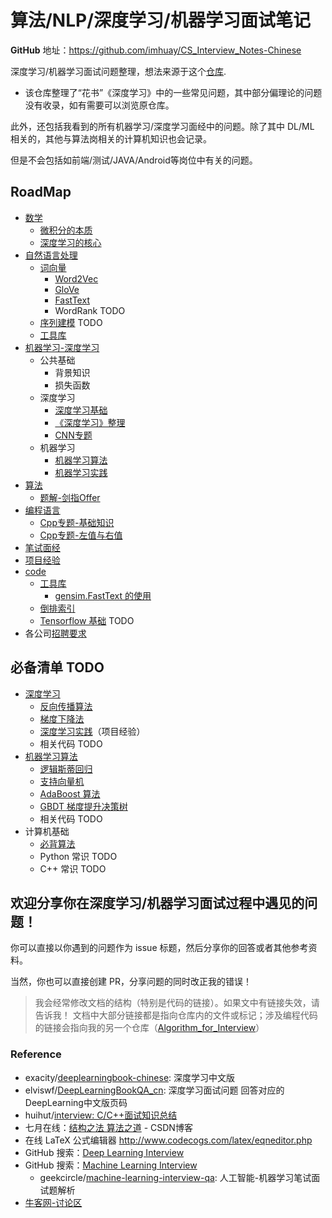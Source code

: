 算法/NLP/深度学习/机器学习面试笔记
===
**GitHub** 地址：https://github.com/imhuay/CS_Interview_Notes-Chinese

深度学习/机器学习面试问题整理，想法来源于这个[仓库](https://github.com/elviswf/DeepLearningBookQA_cn).
- 该仓库整理了“花书”《深度学习》中的一些常见问题，其中部分偏理论的问题没有收录，如有需要可以浏览原仓库。

此外，还包括我看到的所有机器学习/深度学习面经中的问题。除了其中 DL/ML 相关的，其他与算法岗相关的计算机知识也会记录。

但是不会包括如前端/测试/JAVA/Android等岗位中有关的问题。

## RoadMap
- [数学](./数学)
  - [微积分的本质](./数学/微积分的本质.md)
  - [深度学习的核心](./数学/深度学习的核心.md)
- [自然语言处理](./自然语言处理)
  - [词向量](./自然语言处理/专题-词向量.md)
    - [Word2Vec](./自然语言处理/专题-词向量.md#word2vec)
    - [GloVe](./自然语言处理/专题-词向量.md#glove)
    - [FastText](./自然语言处理/专题-词向量.md#fasttext)
    - WordRank TODO
  - [序列建模](./自然语言处理/专题-序列建模.md) TODO
  - [工具库](./自然语言处理/专题-工具库.md)
- [机器学习-深度学习](./机器学习-深度学习)
  - 公共基础
    - 背景知识
    - 损失函数
  - 深度学习
    - [深度学习基础](./机器学习-深度学习/DL专题-深度学习基础.md)
    - [《深度学习》整理](./机器学习-深度学习/DL专题-《深度学习》整理.md)
    - [CNN专题](./机器学习-深度学习/DL专题-CNN.md)
  - 机器学习
    - [机器学习算法](./机器学习-深度学习/ML专题-机器学习算法.md)
    - [机器学习实践](./机器学习-深度学习/ML专题-机器学习实践.md)
- [算法](./算法)
  - [题解-剑指Offer](./算法/题解-剑指Offer.md)
- [编程语言](./编程语言)
  - [Cpp专题-基础知识](./编程语言/Cpp专题-基础知识.md)
  - [Cpp专题-左值与右值](./编程语言/Cpp专题-左值与右值.md)
- [笔试面经](./笔试面经)
- [项目经验](./项目经验)
- [code](./code)
  - [工具库](./code/工具库)
    - [gensim.FastText 的使用](./code/工具库/gensim/FastText.py)
  - [倒排索引](./code/倒排索引)
  - [Tensorflow 基础](./code/tf-基础) TODO
- 各公司[招聘要求](./招聘要求.md)

## 必备清单 TODO
- [深度学习](./深度学习/README.md)
  - [反向传播算法](./深度学习/README.md#反向传播算法)
  - [梯度下降法](#梯度下降法)
  - [深度学习实践](./项目经验/README.md)（项目经验）
  - 相关代码 TODO
- [机器学习算法](./机器学习/README.md)
  - [逻辑斯蒂回归](./机器学习/README.md#逻辑斯蒂回归)
  - [支持向量机](./机器学习/README.md#支持向量机)
  - [AdaBoost 算法](./机器学习/README.md#adaboost-算法)
  - [GBDT 梯度提升决策树](./机器学习/README.md#梯度提升决策树-gbdt)
  - 相关代码 TODO
- 计算机基础
  - [必背算法](https://github.com/imhuay/Algorithm_for_Interview-Chinese/tree/master/Algorithm_for_Interview/_必背算法)
  - Python 常识 TODO
  - C++ 常识 TODO


**欢迎分享你在深度学习/机器学习面试过程中遇见的问题！**
---
你可以直接以你遇到的问题作为 issue 标题，然后分享你的回答或者其他参考资料。

当然，你也可以直接创建 PR，分享问题的同时改正我的错误！

> 我会经常修改文档的结构（特别是代码的链接）。如果文中有链接失效，请告诉我！
> 文档中大部分链接都是指向仓库内的文件或标记；涉及编程代码的链接会指向我的另一个仓库（[Algorithm_for_Interview](https://github.com/imhuay/Algorithm_for_Interview-Chinese)）

### Reference

- exacity/[deeplearningbook-chinese](https://github.com/exacity/deeplearningbook-chinese): 深度学习中文版 
- elviswf/[DeepLearningBookQA_cn](https://github.com/elviswf/DeepLearningBookQA_cn): 深度学习面试问题 回答对应的DeepLearning中文版页码
- huihut/[interview: C/C++面试知识总结](https://github.com/huihut/interview) 
- 七月在线：[结构之法 算法之道](https://blog.csdn.net/v_july_v) - CSDN博客
- 在线 LaTeX 公式编辑器 http://www.codecogs.com/latex/eqneditor.php
- GitHub 搜索：[Deep Learning Interview](https://github.com/search?q=deep+learning+interview)
- GitHub 搜索：[Machine Learning Interview](https://github.com/search?q=machine+learning+interview)
    - geekcircle/[machine-learning-interview-qa](https://github.com/geekcircle/machine-learning-interview-qa): 人工智能-机器学习笔试面试题解析 
- [牛客网-讨论区](https://www.nowcoder.com/discuss?type=2&order=0)
